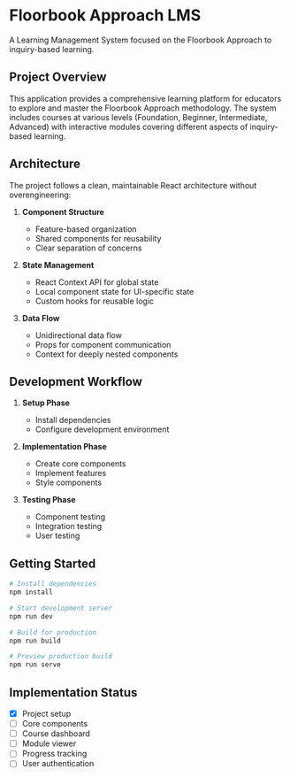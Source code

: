# Floorbook Approach LMS

A Learning Management System focused on the Floorbook Approach to inquiry-based learning.

## Project Overview

This application provides a comprehensive learning platform for educators to explore and master the Floorbook Approach methodology. The system includes courses at various levels (Foundation, Beginner, Intermediate, Advanced) with interactive modules covering different aspects of inquiry-based learning.

## Architecture

The project follows a clean, maintainable React architecture without overengineering:

1. **Component Structure**
   - Feature-based organization
   - Shared components for reusability
   - Clear separation of concerns

2. **State Management**
   - React Context API for global state
   - Local component state for UI-specific state
   - Custom hooks for reusable logic

3. **Data Flow**
   - Unidirectional data flow
   - Props for component communication
   - Context for deeply nested components

## Development Workflow

1. **Setup Phase**
   - Install dependencies
   - Configure development environment

2. **Implementation Phase**
   - Create core components
   - Implement features
   - Style components

3. **Testing Phase**
   - Component testing
   - Integration testing
   - User testing

## Getting Started

```bash
# Install dependencies
npm install

# Start development server
npm run dev

# Build for production
npm run build

# Preview production build
npm run serve
```

## Implementation Status

- [x] Project setup
- [ ] Core components
- [ ] Course dashboard
- [ ] Module viewer
- [ ] Progress tracking
- [ ] User authentication
